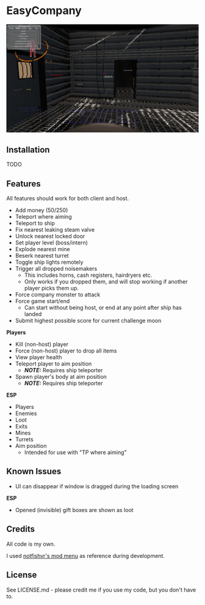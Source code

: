 # EasyCompany

![Screencap](https://raw.githubusercontent.com/shaggyrogers/EasyCompany/main/meta/screen.jpg)

## Installation

TODO

## Features

All features should work for both client and host.

* Add money ($50/$250)
* Teleport where aiming
* Teleport to ship
* Fix nearest leaking steam valve
* Unlock nearest locked door
* Set player level (boss/intern)
* Explode nearest mine
* Beserk nearest turret
* Toggle ship lights remotely
* Trigger all dropped noisemakers
  - This includes horns, cash registers, hairdryers etc.
  - Only works if you dropped them, and will stop working if another player picks them up.
* Force company monster to attack
* Force game start/end
  - Can start without being host, or end at any point after ship has landed
* Submit highest possible score for current challenge moon

**Players**
* Kill (non-host) player
* Force (non-host) player to drop all items
* View player health
* Teleport player to aim position
  - ***NOTE:*** Requires ship teleporter
* Spawn player's body at aim position
  - ***NOTE:*** Requires ship teleporter

**ESP**
* Players
* Enemies
* Loot
* Exits
* Mines
* Turrets
* Aim position
  - Intended for use with "TP where aiming"

## Known Issues

* UI can disappear if window is dragged during the loading screen

**ESP**
* Opened (invisible) gift boxes are shown as loot

## Credits

All code is my own.

I used [notfishvr's mod menu](https://github.com/official-notfishvr/Lethal-Company-Mod-Menu) as reference during development.

## License

See LICENSE.md - please credit me if you use my code, but you don't have to.